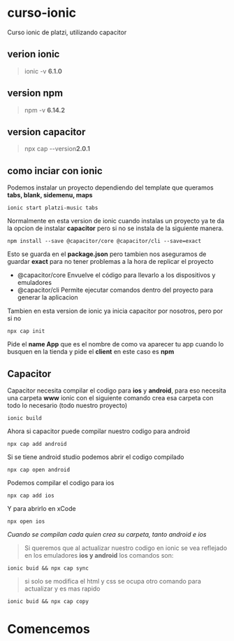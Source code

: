 # curso-ionic
Curso ionic de platzi, utilizando capacitor
## verion ionic
> ionic -v **6.1.0**

## version npm
> npm -v **6.14.2**

## version capacitor
> npx cap --version**2.0.1**

## como inciar con ionic

Podemos instalar un proyecto dependiendo del template que queramos **tabs, blank, sidemenu, maps**
```
ionic start platzi-music tabs
```
Normalmente en esta version de ionic cuando instalas un proyecto ya te da la opcion de instalar **capacitor** pero si no se instala de la siguiente manera.
```
npm install --save @capacitor/core @capacitor/cli --save=exact
```
Esto se guarda en el **package.json** pero tambien nos aseguramos de guardar **exact** para no tener problemas a la hora de replicar el proyecto

- @capacitor/core
Envuelve el código para llevarlo a los dispositivos y emuladores
- @capacitor/cli
Permite ejecutar comandos dentro del proyecto para generar la aplicacion

Tambien en esta version de ionic ya inicia capacitor por nosotros, pero por si no 
```
npx cap init
```
Pide el **name App** que es el nombre de como va aparecer tu app cuando lo busquen en la tienda y pide el **client** en este caso es **npm**

## Capacitor

Capacitor necesita compilar el codigo para **ios** y **android**, para eso necesita una carpeta **www** ionic con el siguiente comando crea esa carpeta con todo lo necesario (todo nuestro proyecto)
```
ionic build
```

Ahora si capacitor puede compilar nuestro codigo para android
```
npx cap add android
```

Si se tiene android studio podemos abrir el codigo compilado
```
npx cap open android
```

Podemos compilar el codigo para ios
```
npx cap add ios
```

Y para abrirlo en xCode
```
npx open ios
```
*Cuando se compilan cada quien crea su carpeta, tanto android e ios*

> Si queremos que al actualizar nuestro codigo en ionic se vea reflejado en los emuladores **ios y android** los comandos son:
```
ionic buid && npx cap sync
```
> si solo se modifica el html y css se ocupa otro comando para actualizar y es mas rapido
```
ionic buid && npx cap copy
```

# Comencemos

```
```
```
```
```
```
```
```
```